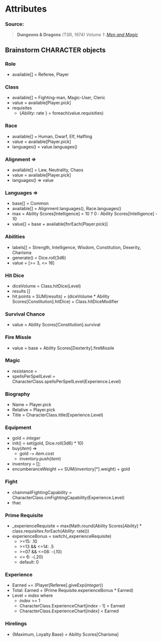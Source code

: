 # Attributes

### __Source:__
> __Dungeons & Dragons__ (TSR, 1974)
> _Volume 1: [Men and Magic](https://cdn.preterhuman.net/texts/gaming_and_diversion/RPG/TSR%202002%20Vol%201%20Men%20&%20Magic.pdf)_

## Brainstorm CHARACTER objects
### Role
+ available[] = Referee, Player


### Class
+ available[] = Fighting-man, Magic-User, Cleric
+ value = available[Player.pick]
+ requisites 
    * {_Ability_: rate } = foreach(value.requisities)
    

### Race
+ available[] = Human, Dwarf, Elf, Halfling
+ value = available[Player.pick]
+ languages() = value.languages()

### Alignment => 
+ available[] = Law, Neutrality, Chaos
+ value = available[Player.pick]
+ languages() => value

### Languages => 
+ base[] = Common
+ available[] = Alignment.languages(), Race.languages()
+ max = Ability Scores[Intelligence] < 10 ? 0  : Ability Scores[Intelligence] - 10
+ value[] = base + available[forEach(Player.pick)]

### Abilities 
+ labels[] = Strength, Intelligence, Wisdom, Constitution, Dexerity, Charisma
+ generate() = Dice.roll(3d6)
+ value = [>= 3, <= 18]

### Hit Dice
+ diceVolume = Class.hitDice(Level)
+ results []
+ hit points = SUM(results) + (diceVolume * Ability Scores[Constitution].hitDice) + Class.hitDiceModifier

### Survival Chance 
+ value = Ability Scores[Constitution].survival

### Fire Missle 
+ value = base + Ability Scores[Dexterity].fireMissile


### Magic 
+ resistance = 
+ spellsPerSpellLevel = CharacterClass.spellsPerSpellLevel(Experience.Level)

### Biography
+ Name = Player.pick
+ Relative = Player.pick
+ Title = CharacterClass.title(Experience.Level)

### Equipment
+ gold = _integer_
+ init() = set(gold, Dice.roll(3d6) * 10)
+ buy(_item_) => 
    + gold -= _item_.cost
    + inventory.push(_item_)
+ inventory = [];
+ encumberanceWeight += SUM(inventory[*].weight) + gold

### Fight
+ chainmailFightingCapability = CharacterClass.cmFightingCapability(Experience.Level)
+ thac

### Prime Requisite
+ _experienceRequisite = max(Math.round(Ability Scores[_Ability_] * class.requisites.forEach(_Ability_: rate)))
+ experienceBonus = switch(_experienceRequisite)
    + \>=15: .10
    + \>=13 && <=14: .5
    + \>=07 && <=08: -(.10)
    + <= 6: -(.20)
    + default: 0
     
    

### Experience 
+ Earned += (Player[Referee].giveExp(_integer_))
+ Total: Earned + (Prime Requisite.experienceBonus * Earned)
+ Level = _index_ where
    + _index_ >= 1
    + CharacterClass.ExperienceChart[_index_ - 1] \> Earned 
    + CharacterClass.ExperienceChart[_index_] < Earned 

### Hirelings 
+ {Maximum, Loyalty Base} = Ability Scores[Charisma]




